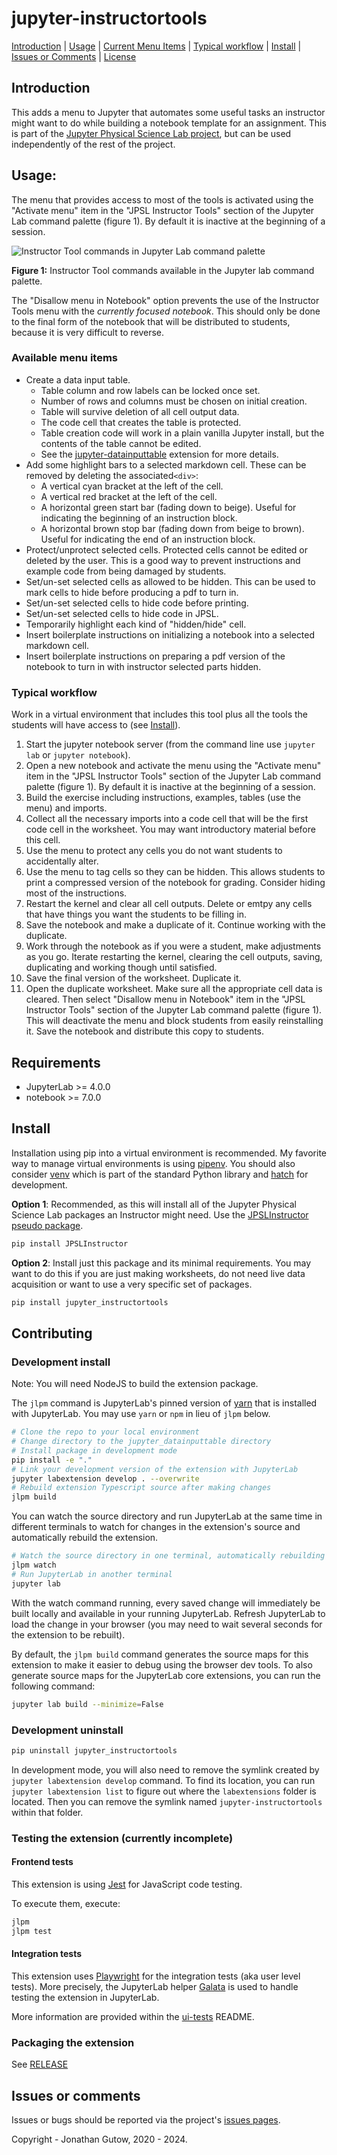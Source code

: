 # jupyter-instructortools
[Introduction](#introduction) |
[Usage](#usage) | 
[Current Menu Items](#current-menu-items) | 
[Typical workflow](#typical-workflow) | [Install](#install) | 
[Issues or Comments](#issues-or-comments) | 
[License](#this-software-is-distributed-under-the-gnu-v3-licensehttpsgnuorglicenses)
## Introduction
This adds a menu to Jupyter that automates some useful tasks an
instructor might want to do while building a notebook template for an 
assignment. This is part of the
[Jupyter Physical Science Lab project](https://jupyterphysscilab.github.io/Documentation/),
but can be used independently of the rest of the project.

## Usage:
The menu that provides access to most of the tools is activated using the 
"Activate menu" item in the "JPSL Instructor Tools" section of the Jupyter 
Lab command palette (figure 1). By default it is inactive at the beginning 
of a session.

![Instructor Tool commands in Jupyter Lab command palette](https://raw.githubusercontent.com/JupyterPhysSciLab/jupyter-instructortools/master/JPSL_Instructor_Tools_palette_cmds.png)

__Figure 1:__ Instructor Tool commands available in the Jupyter lab 
command 
palette.

The "Disallow menu in Notebook" option prevents the use of the Instructor 
Tools menu with the _currently focused notebook_. This should only be done to 
the final form of the notebook that will be distributed to students, because 
it is very difficult to reverse.

### Available menu items
* Create a data input table.
    * Table column and row labels can be locked once set.
    * Number of rows and columns must be chosen on initial creation.
    * Table will survive deletion of all cell output data.
    * The code cell that creates the table  is protected.
    * Table creation code will work in a plain vanilla Jupyter install, but the 
      contents of the table cannot be edited.
    * See the [jupyter-datainputtable](https://github.com/JupyterPhysSciLab/jupyter-datainputtable)
      extension for more details.
* Add some highlight bars to a selected markdown cell. These can be removed by 
  deleting the associated`<div>`:
  * A vertical cyan bracket at the left of the cell.
  * A vertical red bracket at the left of the cell.
  * A horizontal green start bar (fading down to beige). Useful for indicating
    the beginning of an instruction block.
  * A horizontal brown stop bar (fading down from beige to brown). Useful 
    for indicating the end of an instruction block.
* Protect/unprotect selected cells. Protected cells cannot be 
  edited or deleted by the user. This is a good way to prevent instructions
  and example code from being damaged by students.
* Set/un-set selected cells as allowed to be hidden. This can be used to mark
  cells to hide before producing a pdf to turn in.
* Set/un-set selected cells to hide code before printing.
* Set/un-set selected cells to hide code in JPSL.
* Temporarily highlight each kind of "hidden/hide" cell.
* Insert boilerplate instructions on initializing a
  notebook into a selected markdown cell.
* Insert boilerplate instructions on preparing a pdf version of the notebook 
  to turn in with instructor selected parts hidden.

<!-- Not part of menu or not working in current version.
* Delete instructor tools from a notebook before making the
  worksheet available.
* Delete instructor tools and prevent reinstallation in the
  notebook.
* Insert code to automatically timestamp the notebook and 
  collect names from students. The code is inserted at the end of the 
  currently selected cell. The cell becomes protected
  against editing and deletion. This is a good cell to include initialization
  imports in.
-->
  
### Typical workflow
Work in a virtual environment that includes this tool plus all the tools
the students will have access to (see [Install](#install)).

1. Start the jupyter notebook server (from the command line use `jupyter 
   lab` or `jupyter notebook`).
1. Open a new notebook and activate the menu using the "Activate menu" item 
   in the "JPSL Instructor Tools" section of the Jupyter Lab command palette 
   (figure 1). By default it is inactive at the beginning of a session.
1. Build the exercise including instructions, examples, tables (use the menu) 
   and imports.
1. Collect all the necessary imports into a code cell that will be the 
   first code cell in the worksheet. You may want introductory material 
   before this cell.
1. Use the menu to protect any cells you do not want students to 
   accidentally alter.
1. Use the menu to tag cells so they can be hidden. This allows students to 
   print a compressed version of the notebook for grading. Consider hiding 
   most of the instructions.
1. Restart the kernel and clear all cell outputs. Delete or emtpy any cells 
   that have things you want the students to be filling in.
1. Save the notebook and make a duplicate of it. Continue working with the 
   duplicate.
1. Work through the notebook as if you were a student, make adjustments as 
    you go. Iterate restarting the kernel, clearing the cell outputs, saving,
    duplicating and working though until satisfied.
1. Save the final version of the worksheet. Duplicate it.
1. Open the duplicate worksheet. Make sure all the appropriate cell data is 
    cleared. Then select "Disallow menu in Notebook" item in the "JPSL 
   Instructor Tools" section of the Jupyter Lab command palette (figure 1). 
   This will deactivate the menu and block students from easily 
    reinstalling it. Save the notebook and distribute this copy to students.
<!--
5. Use the menu to add to this initialization cell the command to get the 
   student names and timestamp the notebook. This will simultaneously 
   protect the cell.
-->
## Requirements
* JupyterLab >= 4.0.0
* notebook >= 7.0.0

## Install

Installation using pip into a virtual environment is recommended. My 
favorite way to manage virtual environments is using
[pipenv](https://pipenv.pypa.io/en/latest/). You should also consider
[venv](https://docs.python.org/3/library/venv.html) which is part of the 
standard Python library and [hatch](https://hatch.pypa.io/latest/) for 
development.

__Option 1__: Recommended, as this will install all of the Jupyter Physical 
Science Lab packages an Instructor might need. Use the
[JPSLInstructor pseudo package](https://github.com/JupyterPhysSciLab/JPSLInstructor).

```bash
pip install JPSLInstructor
```

__Option 2__: Install just this package and its minimal requirements. You 
may want to do this if you are just making worksheets, do not need live 
data acquisition or want to use a very specific set of packages.

```bash
pip install jupyter_instructortools
```

## Contributing 

### Development install
Note: You will need NodeJS to build the extension package.

The `jlpm` command is JupyterLab's pinned version of
[yarn](https://yarnpkg.com/) that is installed with JupyterLab. You may use
`yarn` or `npm` in lieu of `jlpm` below.

```bash
# Clone the repo to your local environment
# Change directory to the jupyter_datainputtable directory
# Install package in development mode
pip install -e "."
# Link your development version of the extension with JupyterLab
jupyter labextension develop . --overwrite
# Rebuild extension Typescript source after making changes
jlpm build
```

You can watch the source directory and run JupyterLab at the same time in different terminals to watch for changes in the extension's source and automatically rebuild the extension.

```bash
# Watch the source directory in one terminal, automatically rebuilding when needed
jlpm watch
# Run JupyterLab in another terminal
jupyter lab
```

With the watch command running, every saved change will immediately be built locally and available in your running JupyterLab. Refresh JupyterLab to load the change in your browser (you may need to wait several seconds for the extension to be rebuilt).

By default, the `jlpm build` command generates the source maps for this extension to make it easier to debug using the browser dev tools. To also generate source maps for the JupyterLab core extensions, you can run the following command:

```bash
jupyter lab build --minimize=False
```

### Development uninstall

```bash
pip uninstall jupyter_instructortools
```

In development mode, you will also need to remove the symlink created by `jupyter labextension develop`
command. To find its location, you can run `jupyter labextension list` to figure out where the `labextensions`
folder is located. Then you can remove the symlink named 
`jupyter-instructortools` within that folder.

### Testing the extension (currently incomplete)

#### Frontend tests

This extension is using [Jest](https://jestjs.io/) for JavaScript code testing.

To execute them, execute:

```sh
jlpm
jlpm test
```

#### Integration tests

This extension uses [Playwright](https://playwright.dev/docs/intro) for the integration tests (aka user level tests).
More precisely, the JupyterLab helper [Galata](https://github.com/jupyterlab/jupyterlab/tree/master/galata) is used to handle testing the extension in JupyterLab.

More information are provided within the [ui-tests](./ui-tests/README.md) README.

### Packaging the extension

See [RELEASE](RELEASE.md)
## Issues or comments

Issues or bugs should be reported via the project's [issues pages](https://github.com/JupyterPhysSciLab/jupyter-instructortools/issues).

Copyright - Jonathan Gutow, 2020 - 2024.